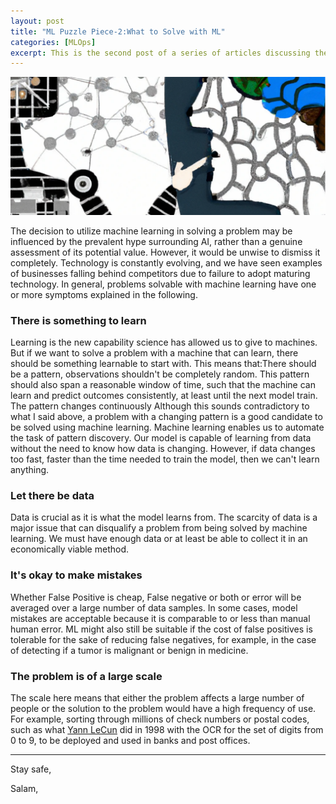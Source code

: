 ```yaml
---
layout: post
title: "ML Puzzle Piece-2:What to Solve with ML" 
categories: [MLOps]
excerpt: This is the second post of a series of articles discussing the software engineering perspective of Machine Learning Systems.
---
```


![ Machine Learning Systems: A Unique Puzzle ](../images/ml_unique_puzzle.png "Machine Learning in Blue")


The decision to utilize machine learning in solving a problem may be influenced by the prevalent hype surrounding AI, rather than a genuine assessment of its potential value. However, it would be unwise to dismiss it completely. Technology is constantly evolving, and we have seen examples of businesses falling behind competitors due to failure to adopt maturing technology. In general, problems solvable with machine learning have one or more symptoms explained in the following.

### There is something to learn
Learning is the new capability science has allowed us to give to machines. But if we want to solve a problem with a machine that can learn, there should be something learnable to start with. This means that:There should be a pattern, observations shouldn't be completely random. This pattern should also span a reasonable window of time, such that the machine can learn and predict outcomes consistently, at least until the next model train.
The pattern changes continuously
Although this sounds contradictory to what I said above, a problem with a changing pattern is a good candidate to be solved using machine learning. Machine learning enables us to automate the task of pattern discovery. Our model is capable of learning from data without the need to know how data is changing. However, if data changes too fast, faster than the time needed to train the model, then we can't learn anything.

### Let there be data
Data is crucial as it is what the model learns from. The scarcity of data is a major issue that can disqualify a problem from being solved by machine learning. We must have enough data or at least be able to collect it in an economically viable method.

### It's okay to make mistakes
Whether False Positive is cheap, False negative or both or error will be averaged over a large number of data samples. In some cases, model mistakes are acceptable because it is comparable to or less than manual human error. ML might also still be suitable if the cost of false positives is tolerable for the sake of reducing false negatives, for example, in the case of detecting if a tumor is malignant or benign in medicine.

### The problem is of a large scale
The scale here means that either the problem affects a large number of people or the solution to the problem would have a high frequency of use. For example, sorting through millions of check numbers or postal codes, such as what [Yann LeCun](https://en.wikipedia.org/wiki/Yann_LeCun) did in 1998 with the OCR for the set of digits from 0 to 9, to be deployed and used in banks and post offices.

----

Stay safe, 

Salam,

